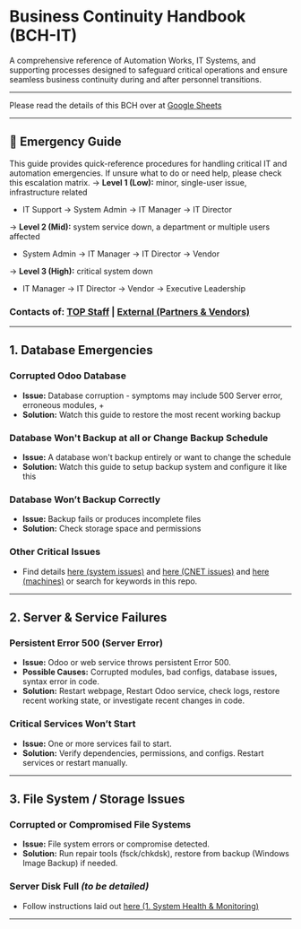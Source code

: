 # Business Continuity Handbook (BCH-IT)

A comprehensive reference of Automation Works, IT Systems, and supporting processes designed to safeguard critical operations and ensure seamless business continuity during and after personnel transitions.

---

Please read the details of this BCH over at [Google Sheets](https://docs.google.com/document/d/1_hEis_xVPHiJS8Y0dfEQNExM6SObiQz1FUnA3c57JGM/edit?tab=t.gknsv4hxkm6h)

---

## 🚨 Emergency Guide

This guide provides quick-reference procedures for handling critical IT and automation emergencies.
If unsure what to do or need help, please check this escalation matrix.
→ **Level 1 (Low):** minor, single-user issue, infrastructure related

- IT Support → System Admin → IT Manager → IT Director

→ **Level 2 (Mid):** system service down, a department or multiple users affected

- System Admin → IT Manager → IT Director → Vendor

→ **Level 3 (High):** critical system down

- IT Manager → IT Director → Vendor → Executive Leadership

### Contacts of: [TOP Staff](https://docs.google.com/document/d/1_hEis_xVPHiJS8Y0dfEQNExM6SObiQz1FUnA3c57JGM/edit?tab=t.p5r7sz95ao4n) | [External (Partners & Vendors)](https://docs.google.com/document/d/1_hEis_xVPHiJS8Y0dfEQNExM6SObiQz1FUnA3c57JGM/edit?tab=t.csmeknmtdzmk)

---

## 1. Database Emergencies

### Corrupted Odoo Database

- **Issue:** Database corruption - symptoms may include 500 Server error, erroneous modules, +
- **Solution:** Watch this guide to restore the most recent working backup

### Database Won't Backup at all or Change Backup Schedule

- **Issue:** A database won't backup entirely or want to change the schedule
- **Solution:** Watch this guide to setup backup system and configure it like this

### Database Won’t Backup Correctly

- **Issue:** Backup fails or produces incomplete files
- **Solution:** Check storage space and permissions

### Other Critical Issues

- Find details [here (system issues)](./Systems%20and%20Tools/System%20Errors%20and%20Fixes.md) and [here (CNET issues)](./Systems%20and%20Tools/ERP/CNET/Errors_and_Fixes.md) and [here (machines)](/Production%20&%20Machines/Readme.md) or search for keywords in this repo.

---

## 2. Server & Service Failures

### Persistent Error 500 (Server Error)

- **Issue:** Odoo or web service throws persistent Error 500.
- **Possible Causes:** Corrupted modules, bad configs, database issues, syntax error in code.
- **Solution:** Restart webpage, Restart Odoo service, check logs, restore recent working state, or investigate recent changes in code.

### Critical Services Won’t Start

- **Issue:** One or more services fail to start.
- **Solution:** Verify dependencies, permissions, and configs. Restart services or restart manually.

---

## 3. File System / Storage Issues

### Corrupted or Compromised File Systems

- **Issue:** File system errors or compromise detected.
- **Solution:** Run repair tools (fsck/chkdsk), restore from backup (Windows Image Backup) if needed.

### Server Disk Full _(to be detailed)_

- Follow instructions laid out [here (1. System Health & Monitoring)](./Systems%20and%20Tools/Processes%20&%20Workflows.md)

---
